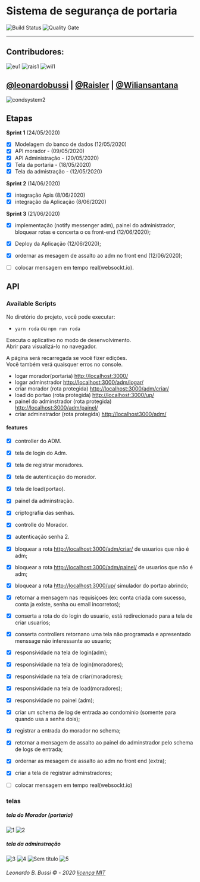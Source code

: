 # Sistema de segurança de portaria 

![Build Status](https://travis-ci.org/condessalovelace/mavenquickstart.svg?branch=master) ![Quality Gate](https://sonarcloud.io/api/project_badges/measure?project=br.com%3Amavenquickstart&metric=alert_status)

------------------------------------------------------------
## Contribudores:
![eu1](https://user-images.githubusercontent.com/54999837/89251035-74fda700-d5ec-11ea-9ef1-b642560980f7.jpeg)
![rais1](https://user-images.githubusercontent.com/54999837/89251037-75963d80-d5ec-11ea-9df9-628d405cc0ed.jpeg)
![wil1](https://user-images.githubusercontent.com/54999837/89251038-762ed400-d5ec-11ea-89f5-ecca4759b938.jpeg)

[@leonardobussi](https://github.com/leonardobussi/) | [@Raisler](https://github.com/leonardobussi/) | [@Wiliansantana](https://github.com/leonardobussi/)
------------------------------------------------------------

![condsystem2](https://user-images.githubusercontent.com/54999837/89250341-ef2d2c00-d5ea-11ea-9ed0-72ca63342bb3.png)


## **Etapas**

**Sprint 1** (24/05/2020)
* [x] Modelagem do banco de dados (12/05/2020)
* [x] API morador - (09/05/2020)
* [x] API Administração - (20/05/2020)
* [x] Tela da portaria - (18/05/2020)
* [x] Tela da admistração - (12/05/2020)

**Sprint 2** (14/06/2020)
* [x] integração Apis (8/06/2020)
* [x] integração da Aplicação (8/06/2020)

**Sprint 3** (21/06/2020)
* [x] implementação (notify messenger adm), painel do administrador, bloquear rotas e concerta o os front-end (12/06/2020);
* [x] Deploy da Aplicação (12/06/2020);
* [x] ordernar as mesagem de assalto ao adm no front end (12/06/2020);
* [ ] colocar mensagem em tempo real(websockt.io).



## **API**

### Available Scripts

No diretório do projeto, você pode executar:

* `yarn roda` ou `npm run roda`

Executa o aplicativo no modo de desenvolvimento.<br />
Abrir para visualizá-lo no navegador.

A página será recarregada se você fizer edições. <br />
Você também verá quaisquer erros no console.

* logar morador(portaria) [http://localhost:3000/](http://localhost:3000/)
* logar adminstrador [http://localhost:3000/adm/logar/](http://localhost:3000/funcionario/logar)
* criar morador (rota protegida) [http://localhost:3000/adm/criar/](http://localhost:3000/funcionario/criar)
* load do portao (rota protegida) [http://localhost:3000/up/](http://localhost:3000/up/)
* painel do adminstrador (rota protegida) [http://localhost:3000/adm/painel/](http://localhost:3000/adm/panel/)
* criar adminstrador (rota protegida) [http://localhost3000/adm/](http://localhost:3000/adm/)


#### features

- [x] controller do ADM.
- [x] tela de login do Adm.
- [x] tela de registrar moradores.
- [x] tela de autenticação do morador.
- [x] tela de load(portao).
- [x] painel da adminstração.
- [x] criptografia das senhas.
- [x] controlle do Morador.
- [x] autenticação senha 2.
- [x] bloquear a rota [http://localhost:3000/adm/criar/](http://localhost:3000//adm/criar/) de usuarios que não é adm;
- [x] bloquear a rota [http://localhost:3000/adm/painel/](http://localhost:3000/adm/painel/) de usuarios que não é adm;
- [x] bloquear a rota [http://localhost:3000/up/](http://localhost:3000/up/) simulador do portao abrindo;
- [x] retornar a mensagem nas requisiçoes (ex: conta criada com sucesso, conta ja existe, senha ou email incorretos);
- [x] conserta a rota do do login do usuario, está redirecionado para a tela de criar usuarios;
- [x] conserta controllers retornano uma tela não programada e apresentado menssage não interessante ao usuario;
- [x] responsividade na tela de login(adm);
- [x] responsividade na tela de login(moradores);
- [x] responsividade na tela de criar(moradores);
- [x] responsividade na tela de load(moradores);
- [x] responsividade no painel (adm);
- [x] criar um schema de log de entrada ao condominio (somente para quando usa a senha dois);
- [x] registrar a entrada do morador no schema;
- [x] retornar a mensagem de assalto ao painel do adminstrador pelo schema de logs de entrada;
- [x] ordernar as mesagem de assalto ao adm no front end (extra);
- [x] criar a tela de registrar adminstradores;
- [ ] colocar mensagem em tempo real(websockt.io)


### telas

##### tela do Morador (portaria)
![1](https://user-images.githubusercontent.com/54999837/84574946-4e578880-ad80-11ea-88e1-ea6994dacf90.png)
![2](https://user-images.githubusercontent.com/54999837/84574949-53b4d300-ad80-11ea-9dfb-f4eeeae2a82c.png)
##### tela da adminstração
![3](https://user-images.githubusercontent.com/54999837/84574954-58798700-ad80-11ea-86a8-35f2ff8ef74f.png)
![4](https://user-images.githubusercontent.com/54999837/84574965-5d3e3b00-ad80-11ea-9ceb-1bd06d1cdb11.png)
![Sem título](https://user-images.githubusercontent.com/54999837/85632314-7af78400-b64d-11ea-800c-c1199003ac0d.png)
![5](https://user-images.githubusercontent.com/54999837/84574968-63341c00-ad80-11ea-9b34-0339adbbe423.png)


###### Leonardo B. Bussi © - 2020 [licença MIT](https://raw.githubusercontent.com/leonardobussi/condsystem/master/LICENSE)
